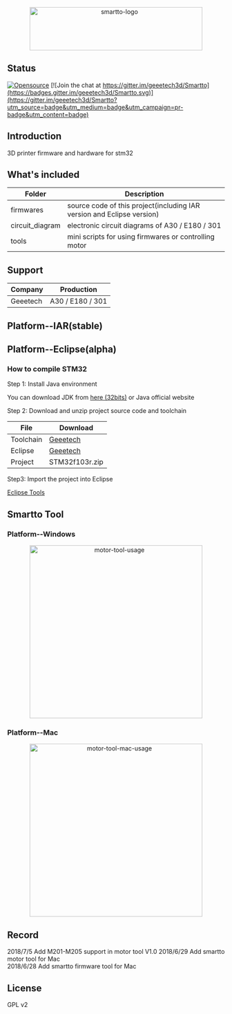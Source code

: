 <div align=center><img src="https://raw.githubusercontent.com/geeetech3d/smartto/master/docs/assets/smartto-logo.png" width="400" height="100" alt="smartto-logo" /></div>

## Status
[![Opensource](https://img.shields.io/badge/Opensource%20by-Geeetech3D-blue.svg)](https://www.geeetech.com/)
[![Join the chat at https://gitter.im/geeetech3d/Smartto](https://badges.gitter.im/geeetech3d/Smartto.svg)](https://gitter.im/geeetech3d/Smartto?utm_source=badge&utm_medium=badge&utm_campaign=pr-badge&utm_content=badge)

## Introduction
3D printer firmware and hardware for stm32

## What's included
Folder | Description
--- | ---
firmwares | source code of this project(including IAR version and Eclipse version)
circuit_diagram | electronic circuit diagrams of A30 / E180 / 301 
tools | mini scripts for using firmwares or controlling motor

## Support
Company | Production
--- | ---
Geeetech | A30 / E180 / 301

## Platform--IAR(stable)

## Platform--Eclipse(alpha)

### How to compile STM32
Step 1: Install Java environment

You can download JDK from [here (32bits)](http://www.geeetech.com/OpenSource/eclipse/chromeinstall-8u171.exe) or Java official website

Step 2: Download and unzip project source code and toolchain

File | Download
--- | ---
Toolchain | [Geeetech](http://www.geeetech.com/OpenSource/eclipse/arm-none-eabi-gcc-8.1.0-180502-win32.7z)
Eclipse | [Geeetech](http://www.geeetech.com/OpenSource/eclipse/gnumcueclipse4.3.2-oxygen-win32x86.zip)
Project | STM32f103r.zip

Step3: Import the project into Eclipse

[Eclipse Tools](http://www.geeetech.com/OpenSource/)

## Smartto Tool

### Platform--Windows
<div align=center><img src="https://raw.githubusercontent.com/geeetech3d/smartto/master/docs/assets/motor_tool_snapshot.png" width="400" height="400" alt="motor-tool-usage" /></div>

### Platform--Mac
<div align=center><img src="https://raw.githubusercontent.com/geeetech3d/smartto/master/docs/assets/motor_tool_mac_snapshot.png" width="400" height="400" alt="motor-tool-mac-usage" /></div>

## Record

2018/7/5 Add M201-M205 support in motor tool V1.0
2018/6/29 Add smartto motor tool for Mac \
2018/6/28 Add smartto firmware tool for Mac

## License
GPL v2
